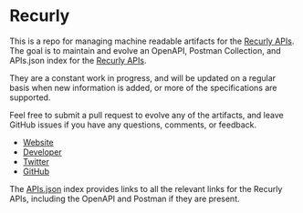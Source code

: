 # RecurlyThis is a repo for managing machine readable artifacts for the [Recurly APIs](https://recurly.com/). The goal is to maintain and evolve an OpenAPI, Postman Collection, and APIs.json index for the [Recurly APIs](https://recurly.com/).They are a constant work in progress, and will be updated on a regular basis when new information is added, or more of the specifications are supported.Feel free to submit a pull request to evolve any of the artifacts, and leave GitHub issues if you have any questions, comments, or feedback.- [Website](https://recurly.com/)- [Developer](https://recurly.com/)- [Twitter](http://twitter.com/recurly)- [GitHub](https://github.com/recurly)The [APIs.json](https://github.com/api-evangelist/recurly/blob/master/apis.json) index provides links to all the relevant links for the Recurly APIs, including the OpenAPI and Postman if they are present.
